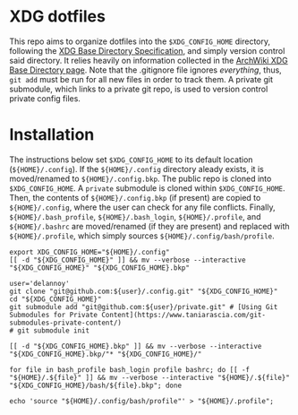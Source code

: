 # XDG dotfiles

This repo aims to organize dotfiles into the `$XDG_CONFIG_HOME` directory, following the [XDG Base Directory Specification](https://specifications.freedesktop.org/basedir-spec/basedir-spec-latest.html), and simply version control said directory.
It relies heavily on information collected in the [ArchWiki XDG Base Directory page](https://wiki.archlinux.org/title/XDG_Base_Directory).
Note that the .gitignore file ignores _everything_, thus, `git add` must be run for all new files in order to track them.
A private git submodule, which links to a private git repo, is used to version control private config files.

# Installation
The instructions below set `$XDG_CONFIG_HOME` to its default location (`${HOME}/.config`).
If the `${HOME}/.config` directory aleady exists, it is moved/renamed to `${HOME}/.config.bkp`.
The public repo is cloned into `$XDG_CONFIG_HOME`.
A `private` submodule is cloned within `$XDG_CONFIG_HOME`.
Then, the contents of `${HOME}/.config.bkp` (if present) are copied to `${HOME}/.config`, where the user can check for any file conflicts.
Finally, `${HOME}/.bash_profile`, `${HOME}/.bash_login`, `${HOME}/.profile`, and `${HOME}/.bashrc` are moved/renamed (if they are present) and replaced with `${HOME}/.profile`, which simply sources `${HOME}/.config/bash/profile`.

```shell
export XDG_CONFIG_HOME="${HOME}/.config"
[[ -d "${XDG_CONFIG_HOME}" ]] && mv --verbose --interactive "${XDG_CONFIG_HOME}" "${XDG_CONFIG_HOME}.bkp"

user='delannoy'
git clone "git@github.com:${user}/.config.git" "${XDG_CONFIG_HOME}"
cd "${XDG_CONFIG_HOME}"
git submodule add "git@github.com:${user}/private.git" # [Using Git Submodules for Private Content](https://www.taniarascia.com/git-submodules-private-content/)
# git submodule init

[[ -d "${XDG_CONFIG_HOME}.bkp" ]] && mv --verbose --interactive "${XDG_CONFIG_HOME}.bkp/"* "${XDG_CONFIG_HOME}/"

for file in bash_profile bash_login profile bashrc; do [[ -f "${HOME}/.${file}" ]] && mv --verbose --interactive "${HOME}/.${file}" "${XDG_CONFIG_HOME}/bash/${file}.bkp"; done

echo 'source "${HOME}/.config/bash/profile"' > "${HOME}/.profile";
```
